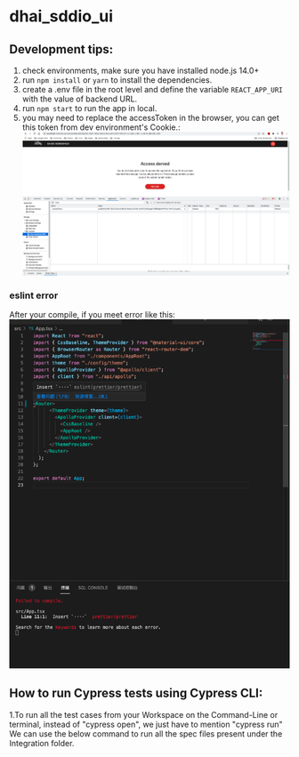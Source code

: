 # dhai_sddio_ui

## Development tips:

1. check environments, make sure you have installed node.js 14.0+
2. run `npm install` or `yarn` to install the dependencies.
3. create a .env file in the root level and define the variable `REACT_APP_URI` with the value of backend URL.
4. run `npm start` to run the app in local.
5. you may need to replace the accessToken in the browser, you can get this token from dev environment's Cookie.:
![replaceAccessToken](public/readme/replaceAccessToken.png)
### eslint error
After your compile, if you meet error like this:<br>
![eslintError](public/readme/eslintError.png)

## How to run Cypress tests using Cypress CLI:

1.To run all the test cases from your Workspace on the Command-Line or terminal, instead of "cypress open", we just have to mention "cypress run" We can use the below command to run all the spec files present under the Integration folder.
